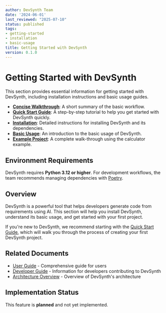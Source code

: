```yaml
---
author: DevSynth Team
date: '2024-06-01'
last_reviewed: "2025-07-10"
status: published
tags:
- getting-started
- installation
- basic-usage
title: Getting Started with DevSynth
version: 0.1.0
---
```


# Getting Started with DevSynth

This section provides essential information for getting started with DevSynth, including installation instructions and basic usage guides.

- **[Concise Walkthrough](concise_walkthrough.md)**: A short summary of the basic workflow.
- **[Quick Start Guide](quick_start_guide.md)**: A step-by-step tutorial to help you get started with DevSynth quickly.
- **[Installation](installation.md)**: Detailed instructions for installing DevSynth and its dependencies.
- **[Basic Usage](basic_usage.md)**: An introduction to the basic usage of DevSynth.
- **[Example Project](example_project.md)**: A complete walk-through using the calculator example.

## Environment Requirements

DevSynth requires **Python 3.12 or higher**. For development workflows, the team recommends managing dependencies with [Poetry](https://python-poetry.org/).

## Overview

DevSynth is a powerful tool that helps developers generate code from requirements using AI. This section will help you install DevSynth, understand its basic usage, and get started with your first project.

If you're new to DevSynth, we recommend starting with the [Quick Start Guide](quick_start_guide.md), which will walk you through the process of creating your first DevSynth project.

## Related Documents

- [User Guide](../user_guides/user_guide.md) - Comprehensive guide for users
- [Developer Guide](../developer_guides/index.md) - Information for developers contributing to DevSynth
- [Architecture Overview](../architecture/overview.md) - Overview of DevSynth's architecture
## Implementation Status

This feature is **planned** and not yet implemented.
